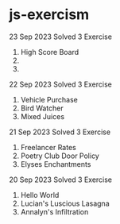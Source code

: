 # js-exercism

23 Sep 2023
Solved 3 Exercise

1) High Score Board
2) 
3) 


22 Sep 2023
Solved 3 Exercise

1) Vehicle Purchase
2) Bird Watcher
3) Mixed Juices


21 Sep 2023
Solved 3 Exercise

1) Freelancer Rates
2) Poetry Club Door Policy
3) Elyses Enchantments


20 Sep 2023
Solved 3 Exercise

1) Hello World
2) Lucian's Luscious Lasagna
3) Annalyn's Infiltration